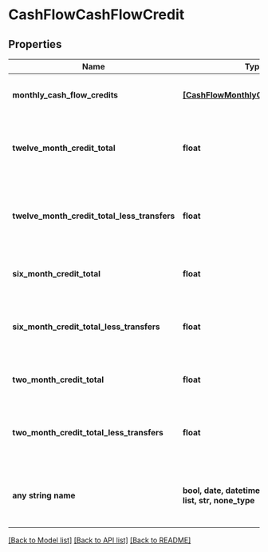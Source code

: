# CashFlowCashFlowCredit


## Properties
Name | Type | Description | Notes
------------ | ------------- | ------------- | -------------
**monthly_cash_flow_credits** | [**[CashFlowMonthlyCashFlowCredits]**](CashFlowMonthlyCashFlowCredits.md) | List of attributes for each month | 
**twelve_month_credit_total** | **float** | Sum of all credit transactions for each month by account | [optional] 
**twelve_month_credit_total_less_transfers** | **float** | Sum of all monthly credit transactions without transfers for the account | [optional] 
**six_month_credit_total** | **float** | Sum of six month credit transactions | [optional] 
**six_month_credit_total_less_transfers** | **float** | Sum of six month credit transactions without transfers | [optional] 
**two_month_credit_total** | **float** | Sum of two month credit transactions | [optional] 
**two_month_credit_total_less_transfers** | **float** | Sum of two month credit transactions without transfers | [optional] 
**any string name** | **bool, date, datetime, dict, float, int, list, str, none_type** | any string name can be used but the value must be the correct type | [optional]

[[Back to Model list]](../README.md#documentation-for-models) [[Back to API list]](../README.md#documentation-for-api-endpoints) [[Back to README]](../README.md)


